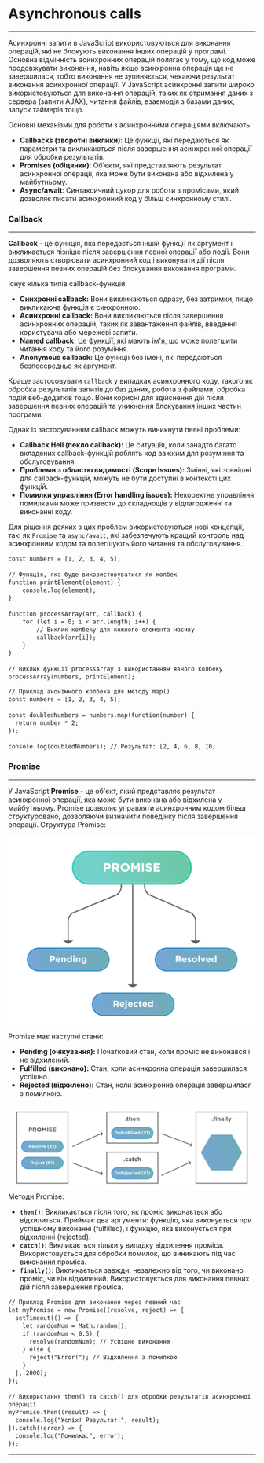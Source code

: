 # Asynchronous calls
---

Асинхронні запити в JavaScript використовуються для виконання операцій, які не блокують виконання інших операцій у програмі. Основна відмінність асинхронних операцій полягає у тому, що код може продовжувати виконання, навіть якщо асинхронна операція ще не завершилася, тобто виконання не зупиняється, чекаючи результат виконання асинхронної операції. У JavaScript асинхронні запити широко використовуються для виконання операцій, таких як отримання даних з сервера (запити AJAX), читання файлів, взаємодія з базами даних, запуск таймерів тощо.

Основні механізми для роботи з асинхронними операціями включають:

* **Callbacks (зворотні виклики)**: Це функції, які передаються як параметри та викликаються після завершення асинхронної операції для обробки результатів.
* **Promises (обіцянки)**: Об'єкти, які представляють результат асинхронної операції, яка може бути виконана або відхилена у майбутньому.
* **Async/await**: Синтаксичний цукор для роботи з промісами, який дозволяє писати асинхронний код у більш синхронному стилі.

### Callback
---

**Callback** - це функція, яка передається іншій функції як аргумент і викликається пізніше після завершення певної операції або події. Вони дозволяють створювати асинхронний код і виконувати дії після завершення певних операцій без блокування виконання програми.

Існує кілька типів callback-функцій:

* **Синхронні callback:** Вони викликаються одразу, без затримки, якщо викликаюча функція є синхронною.
* **Асинхронні callback:** Вони викликаються після завершення асинхронних операцій, таких як завантаження файлів, введення користувача або мережеві запити.
* **Named callback:** Це функції, які мають ім'я, що може полегшити читання коду та його розуміння.
* **Anonymous callback:** Це функції без імені, які передаються безпосередньо як аргумент.

Краще застосовувати `callback` у випадках асинхронного коду, такого як обробка результатів запитів до баз даних, робота з файлами, обробка подій веб-додатків тощо. Вони корисні для здійснення дій після завершення певних операцій та уникнення блокування інших частин програми.

Однак із застосуванням callback можуть виникнути певні проблеми:
* **Callback Hell (пекло callback):** Це ситуація, коли занадто багато вкладених callback-функцій роблять код важким для розуміння та обслуговування.
* **Проблеми з областю видимості (Scope Issues):** Змінні, які зовнішні для callback-функцій, можуть не бути доступні в контексті цих функцій.
* **Помилки управління (Error handling issues):** Некоректне управління помилками може призвести до складнощів у відлагодженні та виконанні коду.

Для рішення деяких з цих проблем використовуються нові концепції, такі як `Promise` та `async/await`, які забезпечують кращий контроль над асинхронним кодом та полегшують його читання та обслуговування.

```
const numbers = [1, 2, 3, 4, 5];

// Функція, яка буде використовуватися як колбек
function printElement(element) {
    console.log(element);
}

function processArray(arr, callback) {
    for (let i = 0; i < arr.length; i++) {
        // Виклик колбеку для кожного елемента масиву
        callback(arr[i]);
    }
}
    
// Виклик функції processArray з використанням явного колбеку
processArray(numbers, printElement);
```

```
// Приклад анонімного колбека для методу map()
const numbers = [1, 2, 3, 4, 5];

const doubledNumbers = numbers.map(function(number) {
  return number * 2;
});

console.log(doubledNumbers); // Результат: [2, 4, 6, 8, 10]
```
### Promise
---
У JavaScript **Promise** - це об'єкт, який представляє результат асинхронної операції, яка може бути виконана або відхилена у майбутньому. Promise дозволяє управляти асинхронним кодом більш структуровано, дозволяючи визначити поведінку після завершення операції.
Структура Promise:

![Promise state diagram](/pics/promise.png "Promise state diagram")
Promise має наступні стани:
* **Pending (очікування):** Початковий стан, коли проміс не виконався і не відхилений.
* **Fulfilled (виконано):** Стан, коли асинхронна операція завершилася успішно.
* **Rejected (відхилено):** Стан, коли асинхронна операція завершилася з помилкою.

![Promise methods diagram](/pics/promise2.png "Promise methods diagram")
Методи Promise:
* **`then()`:** Викликається після того, як проміс виконається або відхилиться. Приймає два аргументи: функцію, яка виконується при успішному виконанні (fulfilled), і функцію, яка виконується при відхиленні (rejected).
* **`catch()`:** Викликається тільки у випадку відхилення проміса. Використовується для обробки помилок, що виникають під час виконання проміса.
* **`finally()`**: Викликається завжди, незалежно від того, чи виконано проміс, чи він відхилений. Використовується для виконання певних дій після завершення проміса.
```
// Приклад Promise для виконання через певний час
let myPromise = new Promise((resolve, reject) => {
  setTimeout(() => {
    let randomNum = Math.random();
    if (randomNum < 0.5) {
      resolve(randomNum); // Успішне виконання
    } else {
      reject("Error!"); // Відхилення з помилкою
    }
  }, 2000);
});

// Використання then() та catch() для обробки результатів асинхронної операції
myPromise.then((result) => {
  console.log("Успіх! Результат:", result);
}).catch((error) => {
  console.log("Помилка:", error);
});
```
---

